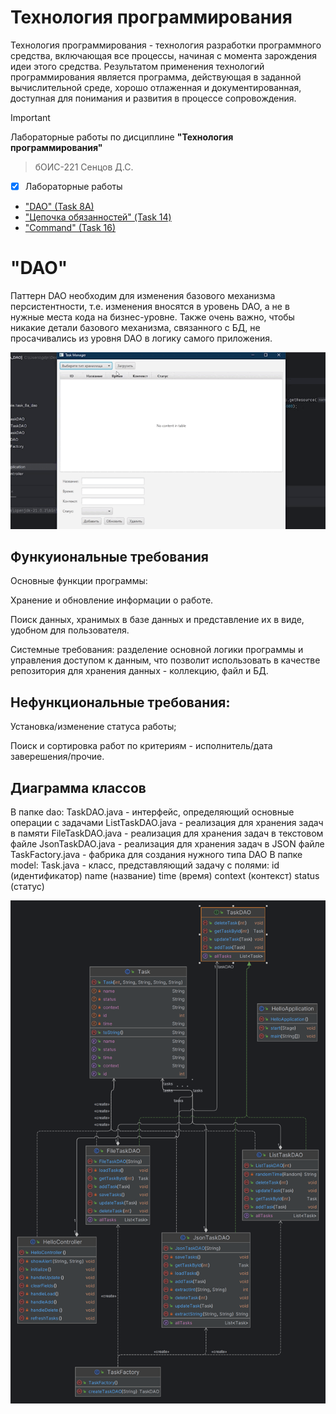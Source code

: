 # Технология программирования
Технология программирования - технология разработки программного средства, включающая все процессы, начиная с момента зарождения идеи этого средства. Результатом применения технологий программирования является программа, действующая в заданной вычислительной среде, хорошо отлаженная и документированная, доступная для понимания и развития в процессе сопровождения.

> [!IMPORTANT]
> Лабораторные работы по дисциплине __"Технология программирования"__
> > бОИС-221 Сенцов Д.С.
- [x] Лабораторные работы
- ["DAO" (Task 8A)](https://github.com/gedjien/bois221_javafx_sn/tree/Task_8A_DAO)
- ["Цепочка обязанностей" (Task 14)](https://github.com/gedjien/bois221_javafx_sn/tree/Task14_ChainOfResponsibilities)
- ["Command" (Task 16)](https://github.com/gedjien/bois221_javafx_sn/tree/Task_16_Bot)

# "DAO"

Паттерн DAO необходим для изменения базового механизма персистентности, т.е. изменения вносятся в уровень DAO, а не в нужные места кода на бизнес-уровне. Также очень важно, чтобы никакие детали базового механизма, связанного с БД, не просачивались из уровня DAO в логику самого приложения. 

![class diagram](gif.gif)

## Функуиональные требования

Основные функции программы:

Хранение и обновление информации о работе.

Поиск данных, хранимых в базе данных и представление их в виде, удобном для пользователя.

Системные требования: разделение основной логики программы и управления доступом к данным, что позволит использовать в качестве репозитория для хранения данных - коллекцию, файл и БД.

## Нефункциональные требования:

Установка/изменение статуса работы;

Поиск и сортировка работ по критериям - исполнитель/дата заверешения/прочие.

## Диаграмма классов

В папке dao:
TaskDAO.java - интерфейс, определяющий основные операции с задачами
ListTaskDAO.java - реализация для хранения задач в памяти
FileTaskDAO.java - реализация для хранения задач в текстовом файле
JsonTaskDAO.java - реализация для хранения задач в JSON файле
TaskFactory.java - фабрика для создания нужного типа DAO
В папке model:
Task.java - класс, представляющий задачу с полями:
id (идентификатор)
name (название)
time (время)
context (контекст)
status (статус)

![class diagram](img.png)
